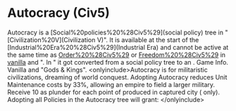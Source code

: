 # Autocracy (Civ5)

Autocracy is a [Social%20policies%20%28Civ5%29](social policy) tree in "[Civilization%20V](Civilization V)". It is available at the start of the [Industrial%20Era%20%28Civ5%29](Industrial Era) and cannot be active at the same time as [Order%20%28Civ5%29](Order) or [Freedom%20%28Civ5%29](Freedom) in [vanilla](vanilla) and ".
In " it got converted from a social policy tree to an .
Game Info.
Vanilla and "Gods &amp; Kings".
&lt;onlyinclude&gt;Autocracy is for militaristic civilizations, dreaming of world conquest.
Adopting Autocracy reduces Unit Maintenance costs by 33%, allowing an empire to field a larger military. Receive 10 as plunder for each point of produced in captured city ( only).
Adopting all Policies in the Autocracy tree will grant:
&lt;/onlyinclude&gt;